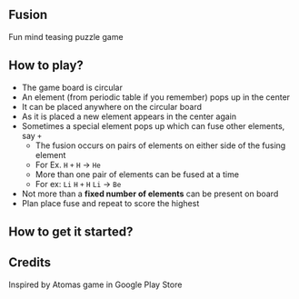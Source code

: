 ## Fusion
Fun mind teasing puzzle game

## How to play?
* The game board is circular
* An element (from periodic table if you remember) pops up in the center
* It can be placed anywhere on the circular board
* As it is placed a new element appears in the center again
* Sometimes a special element pops up which can fuse other elements, say `+`
    * The fusion occurs on pairs of elements on either side of the fusing element
    * For Ex. `H` `+` `H` -\> `He`
    * More than one pair of elements can be fused at a time
    * For ex: `Li` `H` `+` `H` `Li` -\> `Be`
* Not more than a **fixed number of elements** can be present on board
* Plan place fuse and repeat to score the highest

## How to get it started?

## Credits
Inspired by Atomas game in Google Play Store
